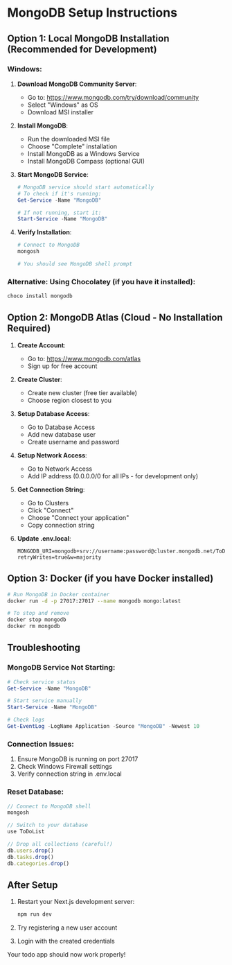 # MongoDB Setup Instructions

## Option 1: Local MongoDB Installation (Recommended for Development)

### Windows:

1. **Download MongoDB Community Server**:
   - Go to: https://www.mongodb.com/try/download/community
   - Select "Windows" as OS
   - Download MSI installer

2. **Install MongoDB**:
   - Run the downloaded MSI file
   - Choose "Complete" installation
   - Install MongoDB as a Windows Service
   - Install MongoDB Compass (optional GUI)

3. **Start MongoDB Service**:
   ```powershell
   # MongoDB service should start automatically
   # To check if it's running:
   Get-Service -Name "MongoDB"
   
   # If not running, start it:
   Start-Service -Name "MongoDB"
   ```

4. **Verify Installation**:
   ```powershell
   # Connect to MongoDB
   mongosh
   
   # You should see MongoDB shell prompt
   ```

### Alternative: Using Chocolatey (if you have it installed):
```powershell
choco install mongodb
```

## Option 2: MongoDB Atlas (Cloud - No Installation Required)

1. **Create Account**:
   - Go to: https://www.mongodb.com/atlas
   - Sign up for free account

2. **Create Cluster**:
   - Create new cluster (free tier available)
   - Choose region closest to you

3. **Setup Database Access**:
   - Go to Database Access
   - Add new database user
   - Create username and password

4. **Setup Network Access**:
   - Go to Network Access
   - Add IP address (0.0.0.0/0 for all IPs - for development only)

5. **Get Connection String**:
   - Go to Clusters
   - Click "Connect"
   - Choose "Connect your application"
   - Copy connection string

6. **Update .env.local**:
   ```env
   MONGODB_URI=mongodb+srv://username:password@cluster.mongodb.net/ToDoList?retryWrites=true&w=majority
   ```

## Option 3: Docker (if you have Docker installed)

```bash
# Run MongoDB in Docker container
docker run -d -p 27017:27017 --name mongodb mongo:latest

# To stop and remove
docker stop mongodb
docker rm mongodb
```

## Troubleshooting

### MongoDB Service Not Starting:
```powershell
# Check service status
Get-Service -Name "MongoDB"

# Start service manually
Start-Service -Name "MongoDB"

# Check logs
Get-EventLog -LogName Application -Source "MongoDB" -Newest 10
```

### Connection Issues:
1. Ensure MongoDB is running on port 27017
2. Check Windows Firewall settings
3. Verify connection string in .env.local

### Reset Database:
```javascript
// Connect to MongoDB shell
mongosh

// Switch to your database
use ToDoList

// Drop all collections (careful!)
db.users.drop()
db.tasks.drop()
db.categories.drop()
```

## After Setup

1. Restart your Next.js development server:
   ```bash
   npm run dev
   ```

2. Try registering a new user account
3. Login with the created credentials

Your todo app should now work properly!
